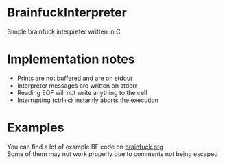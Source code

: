 # BrainfuckInterpreter
Simple brainfuck interpreter written in C

# Implementation notes
- Prints are not buffered and are on stdout
- Interpreter messages are written on stderr
- Reading EOF will not write anything to the cell
- Interrupting (ctrl+c) instantly aborts the execution

# Examples
You can find a lot of example BF code on [brainfuck.org](https://brainfuck.org/)<br>
Some of them may not work properly due to comments not being escaped